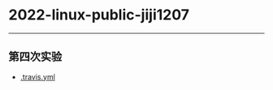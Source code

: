 # 2022-linux-public-jiji1207
---
## 第四次实验
* [.travis.yml](https://app.travis-ci.com/github/CUCCS/2022-linux-public-jiji1207)
